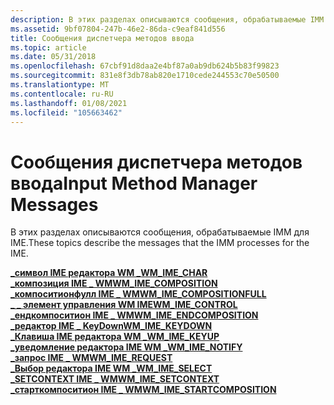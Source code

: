 ```yaml
---
description: В этих разделах описываются сообщения, обрабатываемые IMM для IME.
ms.assetid: 9bf07804-247b-46e2-86da-c9eaf841d556
title: Сообщения диспетчера методов ввода
ms.topic: article
ms.date: 05/31/2018
ms.openlocfilehash: 67cbf91d8daa2e4bf87a0ab9db624b5b83f99823
ms.sourcegitcommit: 831e8f3db78ab820e1710cede244553c70e50500
ms.translationtype: MT
ms.contentlocale: ru-RU
ms.lasthandoff: 01/08/2021
ms.locfileid: "105663462"
---
```

# <a name="input-method-manager-messages"></a><span data-ttu-id="e03b1-103">Сообщения диспетчера методов ввода</span><span class="sxs-lookup"><span data-stu-id="e03b1-103">Input Method Manager Messages</span></span>

<span data-ttu-id="e03b1-104">В этих разделах описываются сообщения, обрабатываемые IMM для IME.</span><span class="sxs-lookup"><span data-stu-id="e03b1-104">These topics describe the messages that the IMM processes for the IME.</span></span>

<dl>

[<span data-ttu-id="e03b1-105">**\_символ IME редактора WM \_**</span><span class="sxs-lookup"><span data-stu-id="e03b1-105">**WM\_IME\_CHAR**</span></span>](wm-ime-char.md)  
[<span data-ttu-id="e03b1-106">**\_композиция IME \_ WM**</span><span class="sxs-lookup"><span data-stu-id="e03b1-106">**WM\_IME\_COMPOSITION**</span></span>](wm-ime-composition.md)  
[<span data-ttu-id="e03b1-107">**\_компоситионфулл IME \_ WM**</span><span class="sxs-lookup"><span data-stu-id="e03b1-107">**WM\_IME\_COMPOSITIONFULL**</span></span>](wm-ime-compositionfull.md)  
[<span data-ttu-id="e03b1-108">**\_ \_ элемент управления WM IME**</span><span class="sxs-lookup"><span data-stu-id="e03b1-108">**WM\_IME\_CONTROL**</span></span>](wm-ime-control.md)  
[<span data-ttu-id="e03b1-109">**\_ендкомпоситион IME \_ WM**</span><span class="sxs-lookup"><span data-stu-id="e03b1-109">**WM\_IME\_ENDCOMPOSITION**</span></span>](wm-ime-endcomposition.md)  
[<span data-ttu-id="e03b1-110">**\_редактор IME \_ KeyDown**</span><span class="sxs-lookup"><span data-stu-id="e03b1-110">**WM\_IME\_KEYDOWN**</span></span>](wm-ime-keydown.md)  
[<span data-ttu-id="e03b1-111">**\_Клавиша IME редактора WM \_**</span><span class="sxs-lookup"><span data-stu-id="e03b1-111">**WM\_IME\_KEYUP**</span></span>](wm-ime-keyup.md)  
[<span data-ttu-id="e03b1-112">**\_уведомление редактора IME WM \_**</span><span class="sxs-lookup"><span data-stu-id="e03b1-112">**WM\_IME\_NOTIFY**</span></span>](wm-ime-notify.md)  
[<span data-ttu-id="e03b1-113">**\_запрос IME \_ WM**</span><span class="sxs-lookup"><span data-stu-id="e03b1-113">**WM\_IME\_REQUEST**</span></span>](wm-ime-request.md)  
[<span data-ttu-id="e03b1-114">**\_Выбор редактора IME WM \_**</span><span class="sxs-lookup"><span data-stu-id="e03b1-114">**WM\_IME\_SELECT**</span></span>](wm-ime-select.md)  
[<span data-ttu-id="e03b1-115">**\_SETCONTEXT IME \_ WM**</span><span class="sxs-lookup"><span data-stu-id="e03b1-115">**WM\_IME\_SETCONTEXT**</span></span>](wm-ime-setcontext.md)  
[<span data-ttu-id="e03b1-116">**\_старткомпоситион IME \_ WM**</span><span class="sxs-lookup"><span data-stu-id="e03b1-116">**WM\_IME\_STARTCOMPOSITION**</span></span>](wm-ime-startcomposition.md)  
</dl>

 

 



